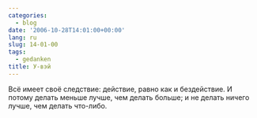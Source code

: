 ```yaml
---
categories:
  - blog
date: '2006-10-28T14:01:00+00:00'
lang: ru
slug: 14-01-00
tags:
  - gedanken
title: У-вэй
---
```




Всё имеет своё следствие: действие, равно как и бездействие. И потому делать меньше лучше, чем делать больше; и не делать ничего лучше, чем делать что-либо.